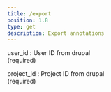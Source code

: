 ```yaml
---
title: /export
position: 1.8
type: get
description: Export annotations
---
```


user_id
: User ID from drupal<br/>
(required)

project_id
: Project ID from drupal<br/>
(required)
